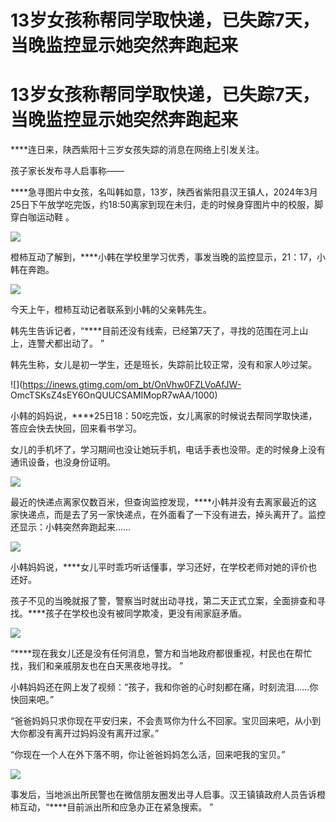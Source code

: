 # 13岁女孩称帮同学取快递，已失踪7天，当晚监控显示她突然奔跑起来

# 13岁女孩称帮同学取快递，已失踪7天，当晚监控显示她突然奔跑起来

****连日来，陕西紫阳十三岁女孩失踪的消息在网络上引发关注。

孩子家长发布寻人启事称——

****急寻图片中女孩，名叫韩如意，13岁，陕西省紫阳县汉王镇人，2024年3月25日下午放学吃完饭，约18:50离家到现在未归，走的时候身穿图片中的校服，脚穿白咖运动鞋
。

![](https://inews.gtimg.com/om_bt/ON7idU2HGp0I9iU9voSgH4tB2Mu2HdklEG6RLbDgPhFU8AA/1000)

橙柿互动了解到，****小韩在学校里学习优秀，事发当晚的监控显示，21：17，小韩在奔跑。

![](https://inews.gtimg.com/om_bt/O7MtPxOw43KII57zDlC7FcgzF1oHUzKJrYGknnfJZ1VckAA/1000)

今天上午，橙柿互动记者联系到小韩的父亲韩先生。

韩先生告诉记者，“****目前还没有线索，已经第7天了，寻找的范围在河上山上，连警犬都出动了。 ”

韩先生称，女儿是初一学生，还是班长，失踪前比较正常，没有和家人吵过架。

![](https://inews.gtimg.com/om_bt/OnVhw0FZLVoAfJW-
OmcTSKsZ4sEY6OnQUUCSAMIMopR7wAA/1000)

小韩的妈妈说，****25日18：50吃完饭，女儿离家的时候说去帮同学取快递，答应会快去快回，回来看书学习。

女儿的手机坏了，学习期间也没让她玩手机，电话手表也没带。走的时候身上没有通讯设备，也没身份证明。

![](https://inews.gtimg.com/om_bt/ObM5QWQzO8-x18Z_cynkcVjrf1uaScf32BmE67gYGiXsEAA/1000)

最近的快递点离家仅数百米，但查询监控发现，****小韩并没有去离家最近的这家快递点，而是去了另一家快递点，在外面看了一下没有进去，掉头离开了。监控还显示：小韩突然奔跑起来……

![](https://inews.gtimg.com/om_bt/OuDROM42L4xsGlOB9Wsikfoo8LvbqS009pACaPlMPjoEMAA/1000)

小韩妈妈说，****女儿平时乖巧听话懂事，学习还好，在学校老师对她的评价也还好。

孩子不见的当晚就报了警，警察当时就出动寻找，第二天正式立案，全面排查和寻找。****孩子在学校也没有被同学欺凌，更没有闹家庭矛盾。

![](https://inews.gtimg.com/om_bt/OITBr7oxUUCh2ilm4ZtMMAq_37uP7gXIrbopteXfVqKHgAA/1000)

“****现在我女儿还是没有任何消息，警方和当地政府都很重视，村民也在帮忙找，我们和亲戚朋友也在白天黑夜地寻找。 ”

小韩妈妈还在网上发了视频：“孩子，我和你爸的心时刻都在痛，时刻流泪……你快回来吧。”

“爸爸妈妈只求你现在平安归来，不会责骂你为什么不回家。宝贝回来吧，从小到大你都没有离开过妈妈没有离开过家。”

“你现在一个人在外下落不明，你让爸爸妈妈怎么活，回来吧我的宝贝。”

![](https://inews.gtimg.com/om_bt/O6dEKf_9KDMHtwEzY2Zrenli0lJEOgRL2Ab3gQwAauNDkAA/1000)

事发后，当地派出所民警也在微信朋友圈发出寻人启事。汉王镇镇政府人员告诉橙柿互动，“****目前派出所和应急办正在紧急搜索。 ”

